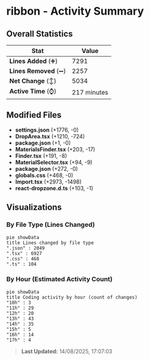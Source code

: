 # ribbon - Activity Summary 

## Overall Statistics

| Stat                   | Value                                                             |
| ---------------------- | ----------------------------------------------------------------- |
| **Lines Added** (➕)   | 7291                                          |
| **Lines Removed** (➖) | 2257                                        |
| **Net Change** (↕)    | 5034                |
| **Active Time** (⌚)   | 217 minutes |


## Modified Files
- **settings.json** (+1776, -0)
- **DropArea.tsx** (+1210, -724)
- **package.json** (+1, -0)
- **MaterialsFinder.tsx** (+203, -17)
- **Finder.tsx** (+191, -8)
- **MaterialSelector.tsx** (+94, -9)
- **package.json** (+272, -0)
- **globals.css** (+468, -0)
- **Import.tsx** (+2973, -1498)
- **react-dropzone.d.ts** (+103, -1)

## Visualizations

### By File Type (Lines Changed)

```mermaid
pie showData
title Lines changed by file type
".json" : 2049
".tsx" : 6927
".css" : 468
".ts" : 104
```

### By Hour (Estimated Activity Count)

```mermaid
pie showData
title Coding activity by hour (count of changes)
"10h" : 3
"11h" : 29
"12h" : 20
"13h" : 43
"14h" : 35
"15h" : 5
"16h" : 14
"17h" : 4
```


> **Last Updated:** 14/08/2025, 17:07:03